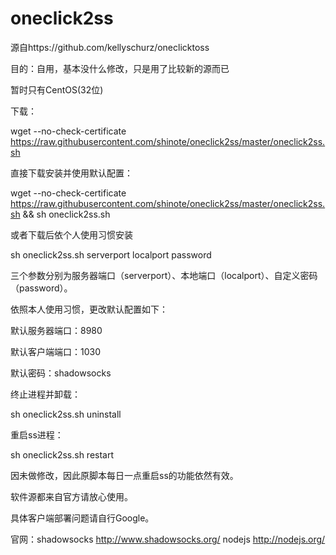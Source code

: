 oneclick2ss
===========
源自https://github.com/kellyschurz/oneclicktoss

目的：自用，基本没什么修改，只是用了比较新的源而已

暂时只有CentOS(32位)

下载：

wget --no-check-certificate https://raw.githubusercontent.com/shinote/oneclick2ss/master/oneclick2ss.sh

直接下载安装并使用默认配置：

wget --no-check-certificate https://raw.githubusercontent.com/shinote/oneclick2ss/master/oneclick2ss.sh && sh oneclick2ss.sh

或者下载后依个人使用习惯安装

sh oneclick2ss.sh serverport localport password

三个参数分别为服务器端口（serverport）、本地端口（localport）、自定义密码（password）。

依照本人使用习惯，更改默认配置如下：

默认服务器端口：8980

默认客户端端口：1030

默认密码：shadowsocks

终止进程并卸载：

sh oneclick2ss.sh uninstall

重启ss进程：

sh oneclick2ss.sh restart 

因未做修改，因此原脚本每日一点重启ss的功能依然有效。

软件源都来自官方请放心使用。

具体客户端部署问题请自行Google。

官网：shadowsocks http://www.shadowsocks.org/ nodejs http://nodejs.org/

